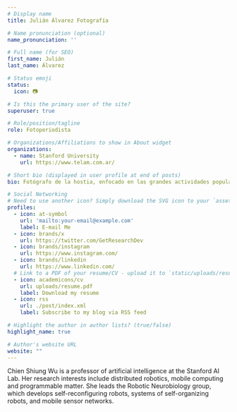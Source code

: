 ```yaml
---
# Display name
title: Julián Álvarez Fotografía

# Name pronunciation (optional)
name_pronunciation: ''

# Full name (for SEO)
first_name: Julián
last_name: Álvarez

# Status emoji
status:
  icon: 📷

# Is this the primary user of the site?
superuser: true

# Role/position/tagline
role: Fotoperiodista

# Organizations/Affiliations to show in About widget
organizations:
  - name: Stanford University
    url: https://www.telam.com.ar/

# Short bio (displayed in user profile at end of posts)
bio: Fotógrafo de la hostia, enfocado en las grandes actividades populares, el deporte, la política y el arte.

# Social Networking
# Need to use another icon? Simply download the SVG icon to your `assets/media/icons/` folder.
profiles:
  - icon: at-symbol
    url: 'mailto:your-email@example.com'
    label: E-mail Me
  - icon: brands/x
    url: https://twitter.com/GetResearchDev
  - icon: brands/instagram
    url: https://www.instagram.com/
  - icon: brands/linkedin
    url: https://www.linkedin.com/
  # Link to a PDF of your resume/CV - upload it to `static/uploads/resume.pdf`
  - icon: academicons/cv
    url: uploads/resume.pdf
    label: Download my resume
  - icon: rss
    url: ./post/index.xml
    label: Subscribe to my blog via RSS feed

# Highlight the author in author lists? (true/false)
highlight_name: true

# Author's website URL
website: ""
---
```


Chien Shiung Wu is a professor of artificial intelligence at the Stanford AI Lab. Her research interests include
distributed robotics, mobile computing and programmable matter. She leads the Robotic Neurobiology group, which develops
self-reconfiguring robots, systems of self-organizing robots, and mobile sensor networks.
